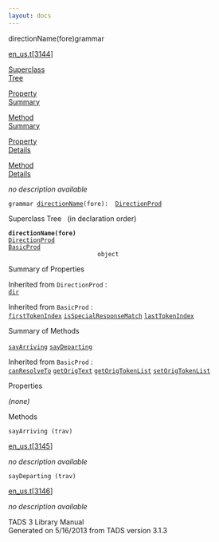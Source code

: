 ```yaml
---
layout: docs
---
```

<span class="title">directionName(fore)</span><span class="type">grammar</span>

[en_us.t](../file/en_us.t.html)\[[3144](../source/en_us.t.html#3144)\]

[Superclass  
Tree](#_SuperClassTree_)

[Property  
Summary](#_PropSummary_)

[Method  
Summary](#_MethodSummary_)

[Property  
Details](#_Properties_)

[Method  
Details](#_Methods_)



*no description available*

`grammar `<span class="gramalt">[`directionName`](../object/directionName.html)`(fore)`</span>` :   `[`DirectionProd`](../object/DirectionProd.html)



<span id="_SuperClassTree_"></span>



<span class="hdln">Superclass Tree</span>   (in declaration order)



**`directionName(fore)`**  
[`DirectionProd`](../object/DirectionProd.html)  
[`BasicProd`](../object/BasicProd.html)  
`                         object`  
<span id="_PropSummary_"></span>



<span class="hdln">Summary of Properties</span>  





Inherited from `DirectionProd` :  
[`dir`](../object/DirectionProd.html#dir)

Inherited from `BasicProd` :  
[`firstTokenIndex`](../object/BasicProd.html#firstTokenIndex) [`isSpecialResponseMatch`](../object/BasicProd.html#isSpecialResponseMatch) [`lastTokenIndex`](../object/BasicProd.html#lastTokenIndex)

<span id="_MethodSummary_"></span>



<span class="hdln">Summary of Methods</span>  



[`sayArriving`](#sayArriving) [`sayDeparting`](#sayDeparting)



Inherited from `BasicProd` :  
[`canResolveTo`](../object/BasicProd.html#canResolveTo) [`getOrigText`](../object/BasicProd.html#getOrigText) [`getOrigTokenList`](../object/BasicProd.html#getOrigTokenList) [`setOrigTokenList`](../object/BasicProd.html#setOrigTokenList)

<span id="_Properties_"></span>



<span class="hdln">Properties</span>  



*(none)* <span id="_Methods_"></span>



<span class="hdln">Methods</span>  



<span id="sayArriving"></span>

`sayArriving (trav)`

[en_us.t](../file/en_us.t.html)\[[3145](../source/en_us.t.html#3145)\]



*no description available*



<span id="sayDeparting"></span>

`sayDeparting (trav)`

[en_us.t](../file/en_us.t.html)\[[3146](../source/en_us.t.html#3146)\]



*no description available*





TADS 3 Library Manual  
Generated on 5/16/2013 from TADS version 3.1.3


